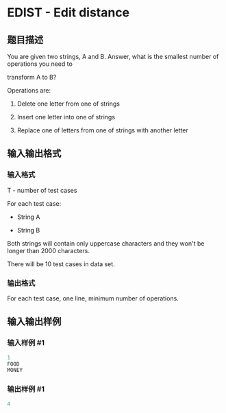 # EDIST - Edit distance

## 题目描述

 You are given two strings, A and B. Answer, what is the smallest number of operations you need to

transform A to B?

Operations are:

1. Delete one letter from one of strings

2. Insert one letter into one of strings

3. Replace one of letters from one of strings with another letter

## 输入输出格式

### 输入格式

T - number of test cases

For each test case:

- String A

- String B

Both strings will contain only uppercase characters and they won't be longer than 2000 characters.

There will be 10 test cases in data set.

### 输出格式

For each test case, one line, minimum number of operations.

## 输入输出样例

### 输入样例 #1

```cpp
1
FOOD
MONEY
```


### 输出样例 #1

```cpp
4
```


